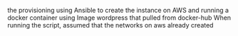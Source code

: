 the provisioning using Ansible to create the instance on AWS and running a docker container using Image wordpress that pulled from docker-hub
When running the script, assumed that the networks on aws already created
